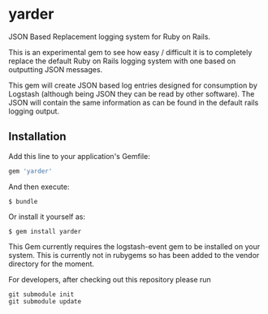 # yarder

JSON Based Replacement logging system for Ruby on Rails.

This is an experimental gem to see how easy / difficult it is to completely replace the default Ruby 
on Rails logging system with one based on outputting JSON messages.

This gem will create JSON based log entries designed for consumption by Logstash (although being 
JSON they can be read by other software). The JSON will contain the same information as can be found 
in the default rails logging output.

## Installation

Add this line to your application's Gemfile:

```ruby
gem 'yarder'
```

And then execute:

```
$ bundle
```

Or install it yourself as:

```
$ gem install yarder
```

This Gem currently requires the logstash-event gem to be installed on your system. This is currently 
not in rubygems so has been added to the vendor directory for the moment.

For developers, after checking out this repository please run

```
git submodule init
git submodule update
```
